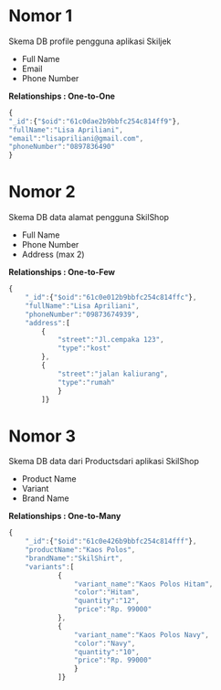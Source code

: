 <h1> Nomor 1 </h1>
<p> Skema DB profile pengguna aplikasi Skiljek</p>
<ul>
<li>Full Name</li>
<li>Email</li>
<li>Phone Number</li>
</ul>

<b>Relationships : One-to-One</b>

```js
{
"_id":{"$oid":"61c0dae2b9bbfc254c814ff9"},
"fullName":"Lisa Apriliani",
"email":"lisapriliani@gmail.com",
"phoneNumber":"0897836490"
}
```

<h1> Nomor 2 </h1>
<p> Skema DB data alamat pengguna SkilShop</p>
<ul>
<li>Full Name</li>
<li>Phone Number</li>
<li>Address (max 2)</li>
</ul>

<b>Relationships : One-to-Few</b>

```js
{
    "_id":{"$oid":"61c0e012b9bbfc254c814ffc"},
    "fullName":"Lisa Apriliani",
    "phoneNumber":"09873674939",
    "address":[
        {
            "street":"Jl.cempaka 123",
            "type":"kost"
        },
        {
            "street":"jalan kaliurang",
            "type":"rumah"
            }
        ]}
```

<h1> Nomor 3 </h1>
<p> Skema DB data dari Productsdari aplikasi SkilShop </p>
<ul>
<li>Product Name</li>
<li>Variant</li>
<li>Brand Name</li>
</ul>

<b>Relationships : One-to-Many</b>

```js
{
    "_id":{"$oid":"61c0e426b9bbfc254c814fff"},
    "productName":"Kaos Polos",
    "brandName":"SkilShirt",
    "variants":[
            {
                "variant_name":"Kaos Polos Hitam",
                "color":"Hitam",
                "quantity":"12",
                "price":"Rp. 99000"
            },
            {
                "variant_name":"Kaos Polos Navy",
                "color":"Navy",
                "quantity":"10",
                "price":"Rp. 99000"
                }
            ]}

```
